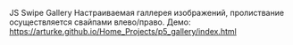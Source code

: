JS Swipe Gallery
Настраиваемая галлерея изображений, пролиствание осуществляется свайпами влево/право.
Демо: https://arturke.github.io/Home_Projects/p5_gallery/index.html

